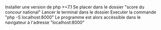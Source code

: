 Installer une version de php >=7.1
Se placer dans le dossier "score du concour national"
Lancer le terminal dans le dossier
Executer la commande "php -S localhost:8000"
Le programme est alors accèssible dans le navigateur à l'adresse "localhost:8000"